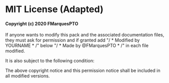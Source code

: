 # MIT License (Adapted)

#### Copyright (c) 2020 FMarquesPTO

If anyone wants to modify this pack and the associated
documentation files, they must ask for permission and
if granted add "/ * Modified by YOURNAME * /" below "/ * Made by @FMarquesPTO * /" 
in each file modified.

It is also subject to the following condition:

The above copyright notice and this permission notice shall be included in all
modified versions.
